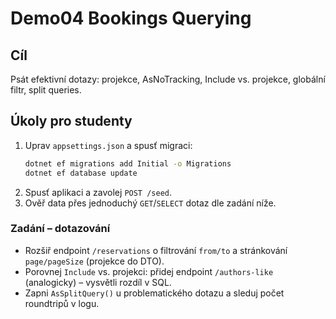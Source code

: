 # Demo04 Bookings Querying

## Cíl
Psát efektivní dotazy: projekce, AsNoTracking, Include vs. projekce, globální filtr, split queries.
## Úkoly pro studenty
1. Uprav `appsettings.json` a spusť migraci:
   ```bash
   dotnet ef migrations add Initial -o Migrations
   dotnet ef database update
   ```
2. Spusť aplikaci a zavolej `POST /seed`.
3. Ověř data přes jednoduchý `GET`/`SELECT` dotaz dle zadání níže.

### Zadání – dotazování
- Rozšiř endpoint `/reservations` o filtrování `from/to` a stránkování `page/pageSize` (projekce do DTO).
- Porovnej `Include` vs. projekci: přidej endpoint `/authors-like` (analogicky) – vysvětli rozdíl v SQL.
- Zapni `AsSplitQuery()` u problematického dotazu a sleduj počet roundtripů v logu.
